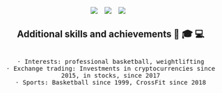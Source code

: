 <p align="center" align='center'>
  <a target="_blank" href="mailto:skiptomylou999@gmail.com"><img
      src="https://img.shields.io/badge/Gmail-20232A?style=for-the-badge&logo=gmail" /></a>&nbsp;&nbsp;&nbsp;
  <a target="_blank" href="https://t.me/hadzhehsen"><img
      src="https://img.shields.io/badge/Telegram-20232A?style=for-the-badge&logo=telegram" /></a>&nbsp;&nbsp;&nbsp;
  <a target="_blank" href="https://www.linkedin.com/in/jihad-hadj-husein-409526229"><img
      src="https://img.shields.io/badge/LinkedIn-20232A?style=for-the-badge&logo=LinkedIn" /></a>&nbsp;&nbsp;&nbsp;
</p>

<div align="center">
  <h2>Additional skills and achievements 💪 🎓 💻 </h2> <br>
   <samp>
· Interests: professional basketball, weightlifting <br>
· Exchange trading: Investments in cryptocurrencies since 2015, in stocks, since 2017 <br>
· Sports: Basketball since 1999, CrossFit since 2018 </samp> <br>
     
</div>


